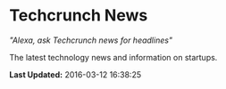 # Techcrunch News
*"Alexa, ask Techcrunch news for headlines"*

The latest technology news and information on startups.

**Last Updated:** 2016-03-12 16:38:25